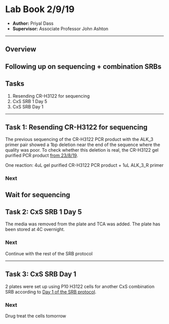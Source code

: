 # Lab Book 2/9/19
- **Author:** Priyal Dass
- **Supervisor:** Associate Professor John Ashton
------------------------------------------------------------------
## Overview

Following up on sequencing + combination SRBs
------------------------------------------------------------------
## Tasks

1. Resending CR-H3122 for sequencing
2. CxS SRB 1 Day 5
3. CxS SRB  Day 1
------------------------------------------------------------------
## Task 1: Resending CR-H3122 for sequencing

The previous sequencing of the CR-H3122 PCR product with the ALK_3 primer pair showed a 1bp deletion near the end of the sequence where the quality was poor. To check whether this deletion is real, the CR-H3122 gel purified PCR product [from 23/8/19](../Daily_lab_book/LB_19-08-23.md).

One reaction: 4uL gel purified CR-H3122 PCR product + 1uL ALK_3_R primer

### Next
Wait for sequencing
------------------------------------------------------------------
## Task 2: CxS SRB 1 Day 5

The media was removed from the plate and TCA was added. The plate has been stored at 4C overnight.

### Next
Continue with the rest of the SRB protocol

------------------------------------------------------------------
## Task 3: CxS SRB  Day 1

2 plates were set up using P10 H3122 cells for another CxS combination SRB according to [Day 1 of the SRB protocol](../Protocols/SRB_Cytotoxicity_assay.md).

### Next
Drug treat the cells tomorrow
